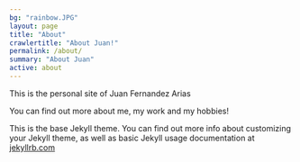 ```yaml
---
bg: "rainbow.JPG"
layout: page
title: "About"
crawlertitle: "About Juan!"
permalink: /about/
summary: "About Juan"
active: about
---
```


This is the personal site of Juan Fernandez Arias

You can find out more about me, my work and my hobbies!

This is the base Jekyll theme. You can find out more info about customizing your Jekyll theme, as well as basic Jekyll usage documentation at [jekyllrb.com](http://jekyllrb.com/)
